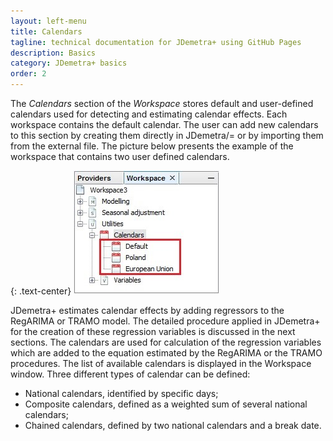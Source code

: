 ```yaml
---
layout: left-menu
title: Calendars
tagline: technical documentation for JDemetra+ using GitHub Pages
description: Basics
category: JDemetra+ basics
order: 2
---
```

The *Calendars* section of the *Workspace* stores default and user-defined 
calendars used for detecting and estimating calendar effects.
Each workspace contains the default calendar. The user can add new 
calendars to this section by creating them directly in JDemetra/= or by 
importing them from the external file. The picture below presents the 
example of the workspace that contains two user defined calendars.

{: .text-center}
![Text](/assets/img/reference-manual/manual/calendars-example.jpg)

JDemetra+ estimates calendar effects by adding regressors to the RegARIMA or TRAMO 
model. The detailed procedure applied in JDemetra+ for the creation of 
these regression variables is discussed in the next sections. 
The calendars are used for 
calculation of the regression variables which are added to the equation 
estimated by the RegARIMA or the TRAMO procedures. The list of available 
calendars is displayed in the Workspace window. Three different types of 
calendar can be defined: 
* National calendars, identified by specific 
days; 
* Composite calendars, defined as a weighted sum of several 
national calendars; 
* Chained calendars, defined by two national 
calendars and a break date.

